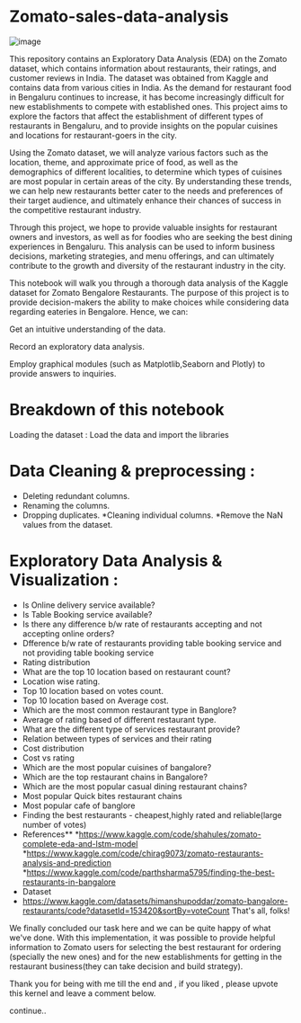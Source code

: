 # Zomato-sales-data-analysis
![image](https://github.com/MinakshiDhhote/Zomato-sales-data-snalysis/assets/116186767/fa7d8711-f966-40c0-b8b6-6656737c4892)

This repository contains an Exploratory Data Analysis (EDA) on the Zomato dataset, which contains information about restaurants, their ratings, and customer reviews in India. The dataset was obtained from Kaggle and contains data from various cities in India.
As the demand for restaurant food in Bengaluru continues to increase, it has become increasingly difficult for new establishments to compete with established ones. This project aims to explore the factors that affect the establishment of different types of restaurants in Bengaluru, and to provide insights on the popular cuisines and locations for restaurant-goers in the city.

Using the Zomato dataset, we will analyze various factors such as the location, theme, and approximate price of food, as well as the demographics of different localities, to determine which types of cuisines are most popular in certain areas of the city. By understanding these trends, we can help new restaurants better cater to the needs and preferences of their target audience, and ultimately enhance their chances of success in the competitive restaurant industry.

Through this project, we hope to provide valuable insights for restaurant owners and investors, as well as for foodies who are seeking the best dining experiences in Bengaluru. This analysis can be used to inform business decisions, marketing strategies, and menu offerings, and can ultimately contribute to the growth and diversity of the restaurant industry in the city.

This notebook will walk you through a thorough data analysis of the Kaggle dataset for Zomato Bengalore Restaurants. The purpose of this project is to provide decision-makers the ability to make choices while considering data regarding eateries in Bengalore. Hence, we can:

Get an intuitive understanding of the data.

Record an exploratory data analysis.

Employ graphical modules (such as Matplotlib,Seaborn and Plotly) to provide answers to inquiries.

# Breakdown of this notebook
Loading the dataset : Load the data and import the libraries

# Data Cleaning & preprocessing :

* Deleting redundant columns.
* Renaming the columns.
* Dropping duplicates.
*Cleaning individual columns.
*Remove the NaN values from the dataset.
# Exploratory Data Analysis & Visualization :
* Is Online delivery service available?
* Is Table Booking service available?
* Is there any difference b/w rate of restaurants accepting and not accepting online orders?
* Dfference b/w rate of restaurants providing table booking service and not providing table booking service
* Rating distribution
* What are the top 10 location based on restaurant count?
* Location wise rating.
* Top 10 location based on votes count.
* Top 10 location based on Average cost.
* Which are the most common restaurant type in Banglore?
* Average of rating based of different restaurant type.
* What are the different type of services restaurant provide?
* Relation between types of services and their rating
* Cost distribution
* Cost vs rating
* Which are the most popular cuisines of bangalore?
* Which are the top restaurant chains in Bangalore?
* Which are the most popular casual dining restaurant chains?
* Most popular Quick bites restaurant chains
* Most popular cafe of banglore
* Finding the best restaurants - cheapest,highly rated and reliable(large number of votes)
* References**
*https://www.kaggle.com/code/shahules/zomato-complete-eda-and-lstm-model
*https://www.kaggle.com/code/chirag9073/zomato-restaurants-analysis-and-prediction
*https://www.kaggle.com/code/parthsharma5795/finding-the-best-restaurants-in-bangalore
* Dataset
* https://www.kaggle.com/datasets/himanshupoddar/zomato-bangalore-restaurants/code?datasetId=153420&sortBy=voteCount
That's all, folks!

We finally concluded our task here and we can be quite happy of what we've done. With this implementation, it was possible to provide helpful information to Zomato users for selecting the best restaurant for ordering (specially the new ones) and for the new establishments for getting in the restaurant business(they can take decision and build strategy).


Thank you for being with me till the end and , if you liked , please upvote this kernel and leave a comment below.

continue..

